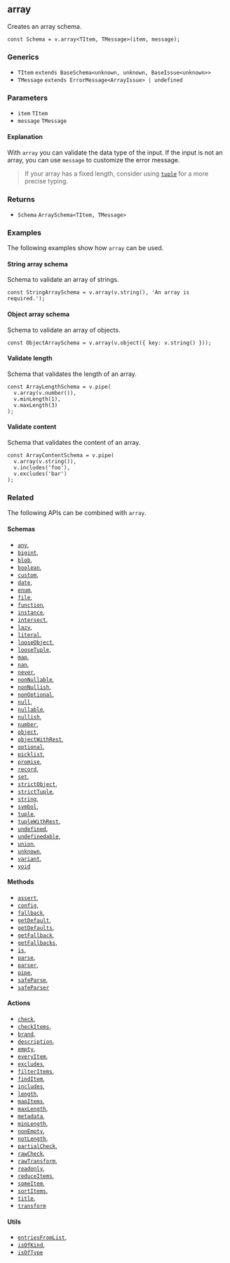 array
-----

Creates an array schema.

    const Schema = v.array<TItem, TMessage>(item, message);
    

### Generics

*   `TItem` `extends BaseSchema<unknown, unknown, BaseIssue<unknown>>`
*   `TMessage` `extends ErrorMessage<ArrayIssue> | undefined`

### Parameters

*   `item` `TItem`
*   `message` `TMessage`

#### Explanation

With `array` you can validate the data type of the input. If the input is not an array, you can use `message` to customize the error message.

> If your array has a fixed length, consider using [`tuple`](tuple.md) for a more precise typing.

### Returns

*   `Schema` `ArraySchema<TItem, TMessage>`

### Examples

The following examples show how `array` can be used.

#### String array schema

Schema to validate an array of strings.

    const StringArraySchema = v.array(v.string(), 'An array is required.');
    

#### Object array schema

Schema to validate an array of objects.

    const ObjectArraySchema = v.array(v.object({ key: v.string() }));
    

#### Validate length

Schema that validates the length of an array.

    const ArrayLengthSchema = v.pipe(
      v.array(v.number()),
      v.minLength(1),
      v.maxLength(3)
    );
    

#### Validate content

Schema that validates the content of an array.

    const ArrayContentSchema = v.pipe(
      v.array(v.string()),
      v.includes('foo'),
      v.excludes('bar')
    );
    

### Related

The following APIs can be combined with `array`.

#### Schemas

*   [`any`](any.md),
*   [`bigint`](bigint.md),
*   [`blob`](blob.md),
*   [`boolean`](boolean.md),
*   [`custom`](custom.md),
*   [`date`](date.md),
*   [`enum`](enum.md),
*   [`file`](file.md),
*   [`function`](function.md),
*   [`instance`](instance.md),
*   [`intersect`](intersect.md),
*   [`lazy`](lazy.md),
*   [`literal`](literal.md),
*   [`looseObject`](looseObject.md),
*   [`looseTuple`](looseTuple.md),
*   [`map`](map.md),
*   [`nan`](nan.md),
*   [`never`](never.md),
*   [`nonNullable`](nonNullable.md),
*   [`nonNullish`](nonNullish.md),
*   [`nonOptional`](nonOptional.md),
*   [`null`](null.md),
*   [`nullable`](nullable.md),
*   [`nullish`](nullish.md),
*   [`number`](number.md),
*   [`object`](object.md),
*   [`objectWithRest`](objectWithRest.md),
*   [`optional`](optional.md),
*   [`picklist`](picklist.md),
*   [`promise`](promise.md),
*   [`record`](record.md),
*   [`set`](set.md),
*   [`strictObject`](strictObject.md),
*   [`strictTuple`](strictTuple.md),
*   [`string`](string.md),
*   [`symbol`](symbol.md),
*   [`tuple`](tuple.md),
*   [`tupleWithRest`](tupleWithRest.md),
*   [`undefined`](undefined.md),
*   [`undefinedable`](undefinedable.md),
*   [`union`](union.md),
*   [`unknown`](unknown.md),
*   [`variant`](variant.md),
*   [`void`](void.md)

#### Methods

*   [`assert`](assert.md),
*   [`config`](config.md),
*   [`fallback`](fallback.md),
*   [`getDefault`](getDefault.md),
*   [`getDefaults`](getDefaults.md),
*   [`getFallback`](getFallback.md),
*   [`getFallbacks`](getFallbacks.md),
*   [`is`](is.md),
*   [`parse`](parse.md),
*   [`parser`](parser.md),
*   [`pipe`](pipe.md),
*   [`safeParse`](safeParse.md),
*   [`safeParser`](safeParser.md)

#### Actions

*   [`check`](check.md),
*   [`checkItems`](checkItems.md),
*   [`brand`](brand.md),
*   [`description`](description.md),
*   [`empty`](empty.md),
*   [`everyItem`](everyItem.md),
*   [`excludes`](excludes.md),
*   [`filterItems`](filterItems.md),
*   [`findItem`](findItem.md),
*   [`includes`](includes.md),
*   [`length`](length.md),
*   [`mapItems`](mapItems.md),
*   [`maxLength`](maxLength.md),
*   [`metadata`](metadata.md),
*   [`minLength`](minLength.md),
*   [`nonEmpty`](nonEmpty.md),
*   [`notLength`](notLength.md),
*   [`partialCheck`](partialCheck.md),
*   [`rawCheck`](rawCheck.md),
*   [`rawTransform`](rawTransform.md),
*   [`readonly`](readonly.md),
*   [`reduceItems`](reduceItems.md),
*   [`someItem`](someItem.md),
*   [`sortItems`](sortItems.md),
*   [`title`](title.md),
*   [`transform`](transform.md)

#### Utils

*   [`entriesFromList`](entriesFromList.md),
*   [`isOfKind`](isOfKind.md),
*   [`isOfType`](isOfType.md)